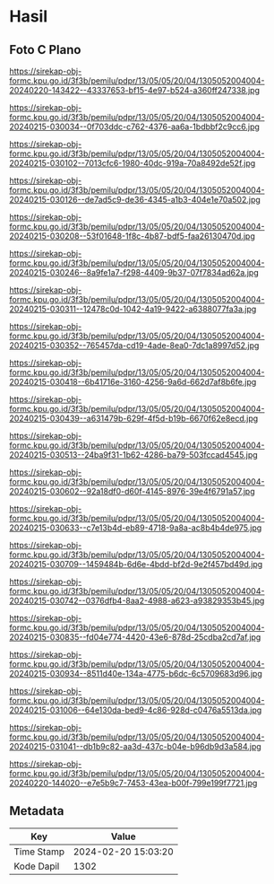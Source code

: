 # Hasil

## Foto C Plano

https://sirekap-obj-formc.kpu.go.id/3f3b/pemilu/pdpr/13/05/05/20/04/1305052004004-20240220-143422--43337653-bf15-4e97-b524-a360ff247338.jpg

https://sirekap-obj-formc.kpu.go.id/3f3b/pemilu/pdpr/13/05/05/20/04/1305052004004-20240215-030034--0f703ddc-c762-4376-aa6a-1bdbbf2c9cc6.jpg

https://sirekap-obj-formc.kpu.go.id/3f3b/pemilu/pdpr/13/05/05/20/04/1305052004004-20240215-030102--7013cfc6-1980-40dc-919a-70a8492de52f.jpg

https://sirekap-obj-formc.kpu.go.id/3f3b/pemilu/pdpr/13/05/05/20/04/1305052004004-20240215-030126--de7ad5c9-de36-4345-a1b3-404e1e70a502.jpg

https://sirekap-obj-formc.kpu.go.id/3f3b/pemilu/pdpr/13/05/05/20/04/1305052004004-20240215-030208--53f01648-1f8c-4b87-bdf5-faa26130470d.jpg

https://sirekap-obj-formc.kpu.go.id/3f3b/pemilu/pdpr/13/05/05/20/04/1305052004004-20240215-030246--8a9fe1a7-f298-4409-9b37-07f7834ad62a.jpg

https://sirekap-obj-formc.kpu.go.id/3f3b/pemilu/pdpr/13/05/05/20/04/1305052004004-20240215-030311--12478c0d-1042-4a19-9422-a6388077fa3a.jpg

https://sirekap-obj-formc.kpu.go.id/3f3b/pemilu/pdpr/13/05/05/20/04/1305052004004-20240215-030352--765457da-cd19-4ade-8ea0-7dc1a8997d52.jpg

https://sirekap-obj-formc.kpu.go.id/3f3b/pemilu/pdpr/13/05/05/20/04/1305052004004-20240215-030418--6b41716e-3160-4256-9a6d-662d7af8b6fe.jpg

https://sirekap-obj-formc.kpu.go.id/3f3b/pemilu/pdpr/13/05/05/20/04/1305052004004-20240215-030439--a631479b-629f-4f5d-b19b-6670f62e8ecd.jpg

https://sirekap-obj-formc.kpu.go.id/3f3b/pemilu/pdpr/13/05/05/20/04/1305052004004-20240215-030513--24ba9f31-1b62-4286-ba79-503fccad4545.jpg

https://sirekap-obj-formc.kpu.go.id/3f3b/pemilu/pdpr/13/05/05/20/04/1305052004004-20240215-030602--92a18df0-d60f-4145-8976-39e4f6791a57.jpg

https://sirekap-obj-formc.kpu.go.id/3f3b/pemilu/pdpr/13/05/05/20/04/1305052004004-20240215-030633--c7e13b4d-eb89-4718-9a8a-ac8b4b4de975.jpg

https://sirekap-obj-formc.kpu.go.id/3f3b/pemilu/pdpr/13/05/05/20/04/1305052004004-20240215-030709--1459484b-6d6e-4bdd-bf2d-9e2f457bd49d.jpg

https://sirekap-obj-formc.kpu.go.id/3f3b/pemilu/pdpr/13/05/05/20/04/1305052004004-20240215-030742--0376dfb4-8aa2-4988-a623-a93829353b45.jpg

https://sirekap-obj-formc.kpu.go.id/3f3b/pemilu/pdpr/13/05/05/20/04/1305052004004-20240215-030835--fd04e774-4420-43e6-878d-25cdba2cd7af.jpg

https://sirekap-obj-formc.kpu.go.id/3f3b/pemilu/pdpr/13/05/05/20/04/1305052004004-20240215-030934--8511d40e-134a-4775-b6dc-6c5709683d96.jpg

https://sirekap-obj-formc.kpu.go.id/3f3b/pemilu/pdpr/13/05/05/20/04/1305052004004-20240215-031006--64e130da-bed9-4c86-928d-c0476a5513da.jpg

https://sirekap-obj-formc.kpu.go.id/3f3b/pemilu/pdpr/13/05/05/20/04/1305052004004-20240215-031041--db1b9c82-aa3d-437c-b04e-b96db9d3a584.jpg

https://sirekap-obj-formc.kpu.go.id/3f3b/pemilu/pdpr/13/05/05/20/04/1305052004004-20240220-144020--e7e5b9c7-7453-43ea-b00f-799e199f7721.jpg


## Metadata

| Key        | Value               |
| ---------- | ------------------- |
| Time Stamp | 2024-02-20 15:03:20 |
| Kode Dapil | 1302                |



